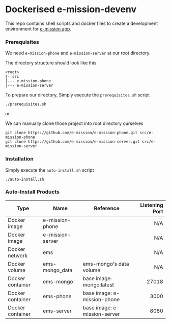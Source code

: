 # Dockerised e-mission-devenv 

This repo contains shell scripts and docker files to create a development environment for [e-mission app](https://github.com/e-mission).

### Prerequisites

We need `e-mission-phone` and `e-mission-server` at our root directory.

The directory structure should look like this

```
<root>
|- src
|--- e-mission-phone
|--- e-mission-server
```

To prepare our directory, Simply execute the `prerequisites.sh` script

```
./prerequisites.sh
```

or

We can manually clone those project into root directory ourselves

```
git clone https://github.com/e-mission/e-mission-phone.git src/e-mission-phone
git clone https://github.com/e-mission/e-mission-server.git src/e-mission-server
```

### Installation

Simply execute the `auto-install.sh` script

```
./auto-install.sh
```

### Auto-Install Products

| Type             | Name             | Reference                    | Listening Port |
|------------------|------------------|------------------------------|---------------:|
| Docker image     | e-mission-phone  |                              |            N/A |
| Docker image     | e-mission-server |                              |            N/A |
| Docker network   | ems              |                              |            N/A |
| Docker volume    | ems-mongo_data   | ems-mongo's data volume      |            N/A |
| Docker container | ems-mongo        | base image: mongo:latest     |          27018 |
| Docker container | ems-phone        | base image: e-mission-phone  |           3000 |
| Docker container | ems-server       | base image: e-mission-server |           8080 |

